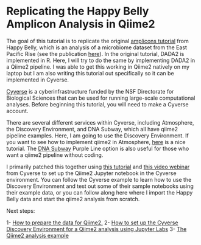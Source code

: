 # Replicating the Happy Belly Amplicon Analysis in Qiime2


The goal of this tutorial is to replicate the original [amplicons tutorial](https://astrobiomike.github.io/amplicon/) from Happy Belly, which is an analysis of a microbiome dataset from the East Pacific Rise (see the publication [here](https://www.frontiersin.org/articles/10.3389/fmicb.2015.01470/full)). In the original tutorial, DADA2 is implemented in R. Here, I will try to do the same by implementing DADA2 in a Qiime2 pipeline. I was able to get this working in Qiime2 natively on my laptop but I am also writing this tutorial out specifically so it can be implemented in Cyverse.

[Cyverse](https://cyverse.org/) is a cyberinfrastructure funded by the NSF Directorate for Biological Sciences that can be used for running large-scale computational analyses. Before beginning this tutorial, you will need to make a Cyverse account.

There are several different services within Cyverse, including Atmosphere, the Discovery Environment, and DNA Subway, which all have qiime2 pipeline examples. Here, I am going to use the Discovery Environment. If you want to see how to implement qiime2 in Atmosphere, [here](https://github.com/joslynnlee/qiime2-workflow-cyverse/wiki) is a nice tutorial. The [DNA Subway](https://dnasubway.cyverse.org/) Purple Line option is also useful for those who want a qiime2 pipeline without coding.


I primarily patched this together using [this tutorial](https://cyverse-jupyter-qiime2.readthedocs-hosted.com/en/latest/) and [this video webinar](https://www.youtube.com/watch?time_continue=561&v=9AT2YHkduz0&feature=emb_logo) from Cyverse to set up the Qiime2 Jupyter notebook in the Cyverse environment. You can follow the Cyverse example to learn how to use the Discovery Environment and test out some of their sample notebooks using their example data, or you can follow along here where I import the Happy Belly data and start the qiime2 analysis from scratch.

Next steps:

  1- [How to prepare the data for Qiime2.](https://github.com/biovcnet/topic-amplicons/blob/master/Lesson03a/organize.data.md)
  2- [How to set up the Cyverse Discovery Environment for a Qiime2 analysis using Jupyter Labs](https://github.com/biovcnet/topic-amplicons/blob/master/Lesson03a/setting.up.md)
  3- [The Qiime2 analysis example](https://github.com/biovcnet/topic-amplicons/blob/master/Lesson03a/analysis.md)
